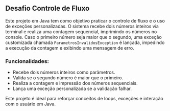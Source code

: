 ## Desafio Controle de Fluxo

Este projeto em Java tem como objetivo praticar o controle de fluxo e o uso de exceções personalizadas. O sistema recebe dois números inteiros via terminal e realiza uma contagem sequencial, imprimindo os números no console. Caso o primeiro número seja maior que o segundo, uma exceção customizada chamada `ParametrosInvalidosException` é lançada, impedindo a execução da contagem e exibindo uma mensagem de erro.

### Funcionalidades:
- Recebe dois números inteiros como parâmetros.
- Valida se o segundo número é maior que o primeiro.
- Realiza a contagem e impressão dos números sequenciais.
- Lança uma exceção personalizada se a validação falhar.

Este projeto é ideal para reforçar conceitos de loops, exceções e interação com o usuário em Java.
